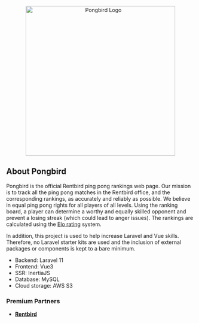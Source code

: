 <p align="center"><a href="pong.rentbird.nl" target="_blank"><img src="https://pongbird.s3.eu-north-1.amazonaws.com/pongbirdlogo.PNG" width="400" alt="Pongbird Logo"></a></p>


## About Pongbird

Pongbird is the official Rentbird ping pong rankings web page. Our mission is to track all the ping pong matches in the Rentbird office, and the corresponding rankings, as accurately and reliably as possible. We believe in equal ping pong rights for all players of all levels. Using the ranking board, a player can determine a worthy and equally skilled opponent and prevent a losing streak (which could lead to anger issues).
The rankings are calculated using the [Elo rating](https://en.wikipedia.org/wiki/Elo_rating_system) system.

In addition, this project is used to help increase Laravel and Vue skills.
Therefore, no Laravel starter kits are used and the inclusion of external packages or components is kept to a bare minimum.

- Backend: Laravel 11
- Frontend: Vue3
- SSR: InertiaJS
- Database: MySQL
- Cloud storage: AWS S3

### Premium Partners

- **[Rentbird](https://rentbird.nl/)**
